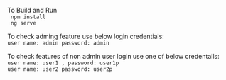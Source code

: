 To Build and Run <br>
` npm install` <br>
` ng serve` <br>

To check adming feature use below login credentials: <br>
`user name: admin password: admin` <br>

To check features of non admin user login use one of below credentails: <br>
`user name: user1 , password: user1p` <br>
`user name: user2 password: user2p` <br>
